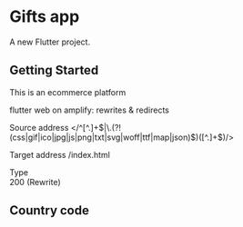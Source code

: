# Gifts app

A new Flutter project.

## Getting Started

This is an ecommerce platform


flutter web on amplify:  rewrites & redirects

Source address
</^[^.]+$|\.(?!(css|gif|ico|jpg|js|png|txt|svg|woff|ttf|map|json)$)([^.]+$)/>

Target address
/index.html

Type	
200 
(Rewrite)

Country code
-
